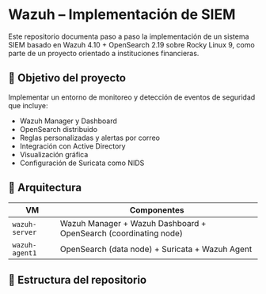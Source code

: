 # Wazuh – Implementación de SIEM

Este repositorio documenta paso a paso la implementación de un sistema SIEM basado en Wazuh 4.10 + OpenSearch 2.19 sobre Rocky Linux 9, como parte de un proyecto orientado a instituciones financieras.

## 📌 Objetivo del proyecto
Implementar un entorno de monitoreo y detección de eventos de seguridad que incluye:
- Wazuh Manager y Dashboard
- OpenSearch distribuido
- Reglas personalizadas y alertas por correo
- Integración con Active Directory
- Visualización gráfica
- Configuración de Suricata como NIDS

## 🧱 Arquitectura
| VM               | Componentes                                                          |
|------------------|----------------------------------------------------------------------|
| `wazuh-server`   | Wazuh Manager + Wazuh Dashboard + OpenSearch (coordinating node)     |
| `wazuh-agent1`   | OpenSearch (data node) + Suricata + Wazuh Agent                      |

## 📂 Estructura del repositorio
